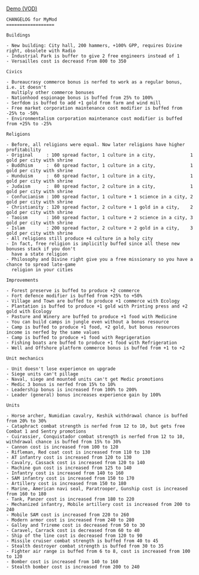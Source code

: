 [Demo (VOD)](http://www.youtube.com/watch?v=m-PzrpYyBC8&list=PLI_N-q_21uSOXZpiTZA3bVX0HXdlor6Hi)

    CHANGELOG for MyMod
    ==================

    Buildings

    - New building: City hall, 200 hammers, +100% GPP, requires Divine right, obsolete with Radio
    - Industrial Park is buffer to give 2 free engineers instead of 1
    - Versailles cost is decreasd from 800 to 350

    Civics

    - Bureaucrasy commerce bonus is nerfed to work as a regular bonus, i.e. it doesn't
      multiply other commerce bonuses
    - Nationhood espionage bonus is buffed from 25% to 100%
    - Serfdom is buffed to add +1 gold from farm and wind mill
    - Free market corporation maintenance cost modifier is buffed from -25% to -50%
    - Environmentalism corporation maintenance cost modifier is buffed from +25% to -25%

    Religions

    - Before, all religions were equal. Now later religions have higher profitability
    - Original     : 100 spread factor, 1 culture in a city,             1 gold per city with shrine
    - Buddhism     :  60 spread factor, 1 culture in a city,             1 gold per city with shrine
    - Hunduism     :  60 spread factor, 1 culture in a city,             1 gold per city with shrine
    - Judaism      :  80 spread factor, 2 culture in a city,             1 gold per city with shrine
    - Confucianism : 100 spread factor, 1 culture + 1 science in a city, 2 gold per city with shrine
    - Christianity : 120 spread factor, 2 culture + 1 gold in a city,    2 gold per city with shrine
    - Taoism       : 160 spread factor, 1 culture + 2 science in a city, 3 gold per city with shrine
    - Islam        : 200 spread factor, 2 culture + 2 gold in a city,    3 gold per city with shrine
    - All religions still produce +4 culture in a holy city
    - In fact, free religion is implicitly buffed since all these new bonuses stack if you don't
      have a state religion
    - Philosophy and Divine right give you a free missionary so you have a chance to spread late-game
      religion in your cities

    Improvements

    - Forest preserve is buffed to produce +2 commerce
    - Fort defence modifier is buffed from +25% to +50%
    - Village and Town are buffed to produce +1 commerce with Ecology
    - Plantation is buffed to produce +1 gold with Printing press and +2 gold with Ecology
    - Pasture and Winery are buffed to produce +1 food with Medicine
    - You can build camps in jungle even without a bonus resource
    - Camp is buffed to produce +1 food, +2 gold, but bonus resources income is nerfed by the same values
    - Camp is buffed to produce +1 food with Regrigeration
    - Fishing boats are buffed to produce +1 food with Refrigeration
    - Well and Offshore platform commerce bonus is buffed from +1 to +2

    Unit mechanics

    - Unit doesn't lose experience on upgrade
    - Siege units can't pillage
    - Naval, siege and mounted units can't get Medic promotions
    - Medic 3 bonus is nerfed from 15% to 10%
    - Leadership bonus is increased from 100% to 200%
    - Leader (general) bonus increases experience gain by 100%

    Units

    - Horse archer, Numidian cavalry, Keshik withdrawal chance is buffed from 20% to 30%
    - Cataphract combat strength is nerfed from 12 to 10, but gets free Combat 1 and Sentry promotions
    - Cuirassier, Conquistador combat strength is nerfed from 12 to 10, withdrawal chance is buffed from 15% to 30%
    - Cannon cost is increased from 100 to 120
    - Rifleman, Red coat cost is increased from 110 to 130
    - AT infantry cost is increased from 120 to 130
    - Cavalry, Cassack cost is increased from 120 to 140
    - Machine gun cost is increased from 125 to 140
    - Infantry cost is increased from 140 to 160
    - SAM infantry cost is increased from 150 to 170
    - Artillery cost is increased from 150 to 180
    - Marine, American navi seal, Paratrooper, Gunship cost is increased from 160 to 180
    - Tank, Panzer cost is increased from 180 to 220
    - Mechanized infantry, Mobile artillery cost is increased from 200 to 240
    - Mobile SAM cost is increased from 220 to 260
    - Modern armor cost is increased from 240 to 280
    - Galley and Trireme cost is decreased from 50 to 30
    - Caravel, Carrack cost is decreased from 60 to 40
    - Ship of the line cost is decreased from 120 to 90
    - Missile cruiser combat strength is buffed from 40 to 45
    - Stealth destroyer combat strength is buffed from 30 to 35
    - Fighter air range is buffed from 6 to 8, cost is increased from 100 to 120
    - Bomber cost is increased from 140 to 160
    - Stealth bomber cost is increased from 200 to 240
